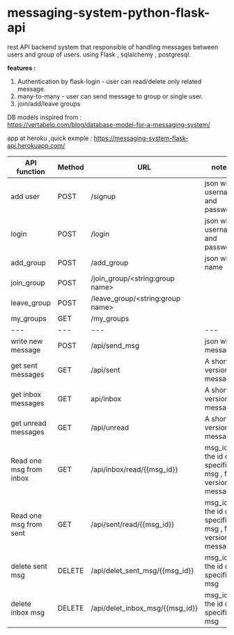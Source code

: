 # messaging-system-python-flask-api

rest API backend system that responsible of handling messages between users and group of users.
using Flask , sqlalchemy , postgresql.

<b>features :</b>
<br />
1. Authentication by flask-login - user can read/delete only related message. <br />
2. many-to-many - user can send message to group or single user.
3. join/add/leave groups

DB models inspired from :
<br/>
https://vertabelo.com/blog/database-model-for-a-messaging-system/


app at heroku ,quick exmple :
https://messaging-system-flask-api.herokuapp.com/

API function | Method | URL | notes 
--- | --- | --- | --- 
add user | POST | /signup | json with username and password |
login | POST | /login | json with username and password |
add_group | POST | /add_group | json with name |
join_group | POST | /join_group/<string:group name> |  |
leave_group | POST | /leave_group/<string:group name> |  |
my_groups | GET | /my_groups |  |
--- | --- | --- | --- 
write new message | POST | /api/send_msg | json with message |
get sent messages | GET | /api/sent | A short version message |
get inbox messages | GET | api/inbox | A short version message |
get unread messages | GET | /api/unread | A short version message |
Read one msg from inbox | GET | /api/inbox/read/{{msg_id}} | msg_id= the id of specific msg , full version message |
Read one msg from sent | GET | /api/sent/read/{{msg_id}}   | msg_id= the id of specific msg , full version message |
delete sent msg | DELETE | /api/delet_sent_msg/{{msg_id}} | msg_id= the id of specific msg |
delete inbox msg | DELETE | /api/delet_inbox_msg/{{msg_id}} | msg_id= the id of specific msg |

